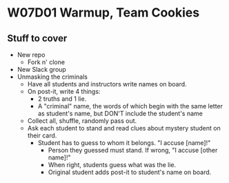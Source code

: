 # W07D01 Warmup, Team Cookies

## Stuff to cover
- New repo
  - Fork n' clone
- New Slack group
- Unmasking the criminals
  - Have all students and instructors write names on board.
  - On post-it, write 4 things:
    - 2 truths and 1 lie.
    - A "criminal" name, the words of which begin with the same letter as student's name, but DON'T include the student's name
  - Collect all, shuffle, randomly pass out.
  - Ask each student to stand and read clues about  mystery student on their card.
    - Student has to guess to whom it belongs. "I accuse [name]!"
      - Person they guessed must stand. If wrong, "I accuse [other name]!"
      - When right, students guess what was the lie.
      - Original student adds post-it to student's name on board.
